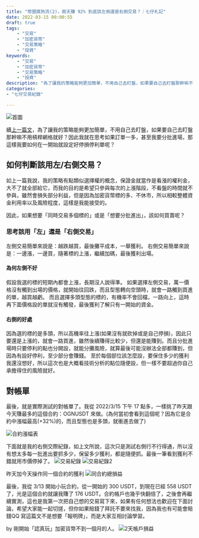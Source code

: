```yaml
---
title: "幣圈瘋狗流(2)，兩天賺 92% 到底該左側還是右側交易？｜七仔札記"
date: 2022-03-15 00:00:55
draft: true
tags: 
    - "交易"
    - "加密貨幣"
    - "交易策略"
    - "投資"
keywords:
    - "交易"
    - "加密貨幣"
    - "交易策略"
    - "投資"
description: "為了讓我的策略能夠更加簡單，不用自己去盯盤，如果要自己去盯盤那幹嘛不用槓桿網格就好？因此我就在思考如果訂單一多，甚至我要分批進場，那這樣我要如何在一開始就設定好停損停利單呢？"
categories:
- "七仔交易紀錄"

---
```

![首圖](https://imgur.com/9z9hT8M.png)

續<a href="https://andywei1123.github.io/post/cryptotrade2/" target="_blank">上一篇文</a>，為了讓我的策略能夠更加簡單，不用自己去盯盤，如果要自己去盯盤那幹嘛不用槓桿網格就好？因此我就在思考如果訂單一多，甚至我要分批進場，那這樣我要如何在一開始就設定好停損停利單呢？

## 如何判斷該用左/右側交易？
如上一篇我說，我的策略有點類似選擇權的概念，保證金就當作是看漲的權利金，大不了就全部給它，而我的目的是希望只參與每次的上漲階段，不看盤的時間就不參與，雖然會損失部分利益，但是因為加密貨幣標的多、不休市，所以相較整體資金利用率以及風險程度，這樣是我能接受的。  

因此，如果想要「同時交易多個標的」或是「想要分批進出」，該如何買賣呢？

### 思考該用「左」還是「右側交易」
左側交易簡單來說是：越跌越買，最後攤平成本，一舉獲利。
右側交易簡單來說是：一邊漲，一邊買，隨著標的上漲，繼續加碼，最後獲利出場。
#### 為何左側不好
假設我選的標的短期內都會上漲，長期沒人說得準。
如果選擇左側交易，萬一價格沒有觸到出場的價格，就開始往回跌，而且型態轉向空頭時，就會一路觸到買進的單，越買越虧。
而且選擇多頭型態的標的，有機率不會回檔，一路向上，這時再下面價格設的單就沒有觸發，最後獲利了解只有一開始的資金。
#### 右側的好處
因為選的標的是多頭，所以高機率往上漲(如果沒有就砍掉或是自己停損)，因此只要還是上漲的，就會一路買進，雖然後續賺得比較少，但還是能賺到。而且分批進場時只要停利的點也分開設，就能分攤風險，就算最後可能沒辦法全部都賺到，但因為有設好停利，至少部分會賺錢。
至於每個部位該怎麼設，要保住多少的獲利我還沒想好，所以這次也是大概看技術分析的點位隨便設，但一樣不要超過你自己承擔得住的風險就好。  
 
## 對帳單
最後，就是實際測試的對帳單了。我從 2022/3/15 下午 17 點多，一樣挑了昨天跟今天賺最多的這個合約：OGNUSDT 來做。(為何當初會看到這個呢？因為它是合約中漲幅最高(+32%)的，而且型態也是多頭，就衝進去做了)

![合約漲幅表](https://i.imgur.com/JB0TTts.png)

下面就是我的右側交際紀錄，如上文所說，這次只是測試右側行不行得通，所以沒有想太多每一批進出要抓多少，保留多少獲利，都是隨便抓。最後一筆看到獲利不錯就用市價停掉了。
![交易紀錄](https://i.imgur.com/Xj3JcAS.png)
![交易紀錄2](https://i.imgur.com/CZkEfIX.png)


昨天加今天操作同一個合約的獲利
![同合約總損益](https://i.imgur.com/AaSw3yH.png)

最後，我從 3/13 開始小玩合約，從一開始的 300 USDT，到現在已經 558 USDT 了，光是這個合約就讓我賺了 176 USDT。合約帳戶也幾乎快翻倍了，之後會再繼續實測，這也是我第一次把自己想的交易寫下來，如果有任何想法也歡迎在下面討論，希望大家能一起切搓，但你如果賠錢了拜託不要來找我，因為我也有可能會賠錢QQ 寫這篇文不是想要「報明牌」，而是大家互相討論學習。

by 剛開始「認真玩」加密貨幣不到一個月的人。
![2天帳戶損益](https://i.imgur.com/SduWOF6.png)
